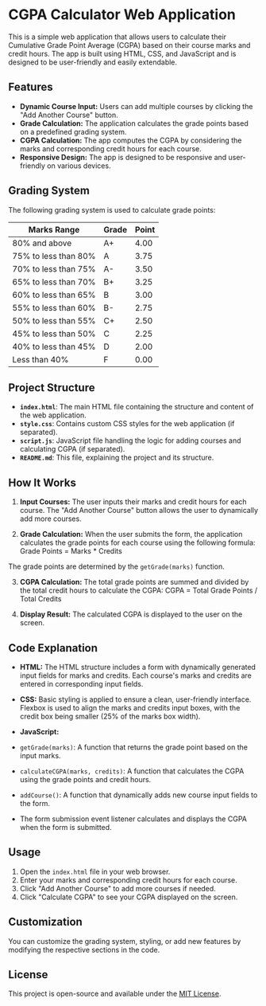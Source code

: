 # CGPA Calculator Web Application

This is a simple web application that allows users to calculate their Cumulative Grade Point Average (CGPA) based on their course marks and credit hours. The app is built using HTML, CSS, and JavaScript and is designed to be user-friendly and easily extendable.

## Features

- **Dynamic Course Input:** Users can add multiple courses by clicking the "Add Another Course" button. 
- **Grade Calculation:** The application calculates the grade points based on a predefined grading system.
- **CGPA Calculation:** The app computes the CGPA by considering the marks and corresponding credit hours for each course.
- **Responsive Design:** The app is designed to be responsive and user-friendly on various devices.

## Grading System

The following grading system is used to calculate grade points:

| Marks Range        | Grade | Point |
|--------------------|-------|-------|
| 80% and above      | A+    | 4.00  |
| 75% to less than 80%| A    | 3.75  |
| 70% to less than 75%| A-   | 3.50  |
| 65% to less than 70%| B+   | 3.25  |
| 60% to less than 65%| B    | 3.00  |
| 55% to less than 60%| B-   | 2.75  |
| 50% to less than 55%| C+   | 2.50  |
| 45% to less than 50%| C    | 2.25  |
| 40% to less than 45%| D    | 2.00  |
| Less than 40%      | F     | 0.00  |

## Project Structure

- **`index.html`**: The main HTML file containing the structure and content of the web application.
- **`style.css`**: Contains custom CSS styles for the web application (if separated).
- **`script.js`**: JavaScript file handling the logic for adding courses and calculating CGPA (if separated).
- **`README.md`**: This file, explaining the project and its structure.

## How It Works

1. **Input Courses:** The user inputs their marks and credit hours for each course. The "Add Another Course" button allows the user to dynamically add more courses.
   
2. **Grade Calculation:** When the user submits the form, the application calculates the grade points for each course using the following formula:
Grade Points = Marks * Credits

The grade points are determined by the `getGrade(marks)` function.

3. **CGPA Calculation:** The total grade points are summed and divided by the total credit hours to calculate the CGPA:
CGPA = Total Grade Points / Total Credits


4. **Display Result:** The calculated CGPA is displayed to the user on the screen.

## Code Explanation

- **HTML:** The HTML structure includes a form with dynamically generated input fields for marks and credits. Each course's marks and credits are entered in corresponding input fields.

- **CSS:** Basic styling is applied to ensure a clean, user-friendly interface. Flexbox is used to align the marks and credits input boxes, with the credit box being smaller (25% of the marks box width).

- **JavaScript:**
- `getGrade(marks)`: A function that returns the grade point based on the input marks.
- `calculateCGPA(marks, credits)`: A function that calculates the CGPA using the grade points and credit hours.
- `addCourse()`: A function that dynamically adds new course input fields to the form.
- The form submission event listener calculates and displays the CGPA when the form is submitted.

## Usage

1. Open the `index.html` file in your web browser.
2. Enter your marks and corresponding credit hours for each course.
3. Click "Add Another Course" to add more courses if needed.
4. Click "Calculate CGPA" to see your CGPA displayed on the screen.

## Customization

You can customize the grading system, styling, or add new features by modifying the respective sections in the code.

## License

This project is open-source and available under the [MIT License](LICENSE).

